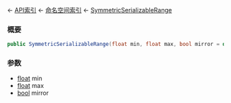 ← [API索引](Api-Index) ← [命名空间索引](Namespace-Index) ← [SymmetricSerializableRange](VRageMath.SymmetricSerializableRange)

### 概要

```csharp
public SymmetricSerializableRange(float min, float max, bool mirror = default)
```

### 参数

* [float](https://docs.microsoft.com/en-us/dotnet/api/System.Single?view=netframework-4.6) min
* [float](https://docs.microsoft.com/en-us/dotnet/api/System.Single?view=netframework-4.6) max
* [bool](https://docs.microsoft.com/en-us/dotnet/api/System.Boolean?view=netframework-4.6) mirror

